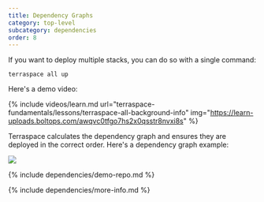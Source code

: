 ```yaml
---
title: Dependency Graphs
category: top-level
subcategory: dependencies
order: 8
---
```


If you want to deploy multiple stacks, you can do so with a single command:

    terraspace all up

Here's a demo video:

{% include videos/learn.md
     url="terraspace-fundamentals/lessons/terraspace-all-background-info"
     img="https://learn-uploads.boltops.com/awqvc0tfgo7hs2x0qsstr8nvxi8s" %}

Terraspace calculates the dependency graph and ensures they are deployed in the correct order. Here's a dependency graph example:

![](https://img.boltops.com/boltops/tools/terraspace/dependencies/medium-example-1.png)

{% include dependencies/demo-repo.md %}

{% include dependencies/more-info.md %}
